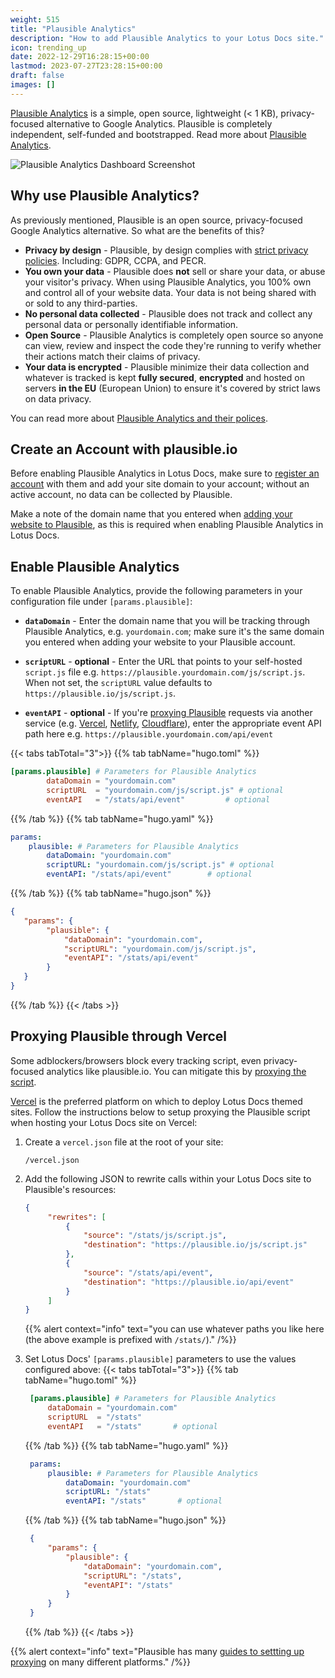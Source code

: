 ```yaml
---
weight: 515
title: "Plausible Analytics"
description: "How to add Plausible Analytics to your Lotus Docs site."
icon: trending_up
date: 2022-12-29T16:28:15+00:00
lastmod: 2023-07-27T23:28:15+00:00
draft: false
images: []
---
```


[Plausible Analytics](https://plausible.io) is a simple, open source, lightweight (< 1 KB), privacy-focused alternative to Google Analytics. Plausible is completely independent, self-funded and bootstrapped. Read more about [Plausible Analytics](https://plausible.io/about).

![Plausible Analytics Dashboard Screenshot](https://res.cloudinary.com/lotuslabs/image/upload/v1673015990/Lotus%20Docs/Social%20Media/plausible-analytics-screenshot_ds_rdd_c6bi3o.webp)

## Why use Plausible Analytics?

As previously mentioned, Plausible is an open source, privacy-focused Google Analytics alternative. So what are the benefits of this?

- **Privacy by design** - Plausible, by design complies with [strict privacy policies](https://plausible.io/data-policy). Including: GDPR, CCPA, and PECR.
- **You own your data** - Plausible does **not** sell or share your data, or abuse your visitor's privacy. When using Plausible Analytics, you 100% own and control all of your website data. Your data is not being shared with or sold to any third-parties.
- **No personal data collected** - Plausible does not track and collect any personal data or personally identifiable information.
- **Open Source** - Plausible Analytics is completely open source so anyone can view, review and inspect the code they're running to verify whether their actions match their claims of privacy.
- **Your data is encrypted** - Plausible minimize their data collection and whatever is tracked is kept **fully secured**, **encrypted** and hosted on servers **in the EU** (European Union) to ensure it's covered by strict laws on data privacy.

You can read more about [Plausible Analytics and their polices](https://plausible.io/about).

## Create an Account with plausible.io

Before enabling Plausible Analytics in Lotus Docs, make sure to [register an account](https://plausible.io/docs/register-account) with them and add your site domain to your account; without an active account, no data can be collected by Plausible.

Make a note of the domain name that you entered when [adding your website to Plausible](https://plausible.io/docs/add-website), as this is required when enabling Plausible Analytics in Lotus Docs.

## Enable Plausible Analytics

To enable Plausible Analytics, provide the following parameters in your configuration file under `[params.plausible]`:

- **`dataDomain`** - Enter the domain name that you will be tracking through Plausible Analytics, e.g. `yourdomain.com`; make sure it's the same domain you entered when adding your website to your Plausible account.

- **`scriptURL`** - **optional** - Enter the URL that points to your self-hosted `script.js` file e.g. `https://plausible.yourdomain.com/js/script.js`. When not set, the `scriptURL` value defaults to `https://plausible.io/js/script.js`.

- **`eventAPI`** - **optional** - If you're [proxying Plausible](#proxying-plausible-through-vercel) requests via another service (e.g. [Vercel](https://plausible.io/docs/proxy/guides/vercel), [Netlify](https://plausible.io/docs/proxy/guides/netlify), [Cloudflare](https://plausible.io/docs/proxy/guides/cloudflare)), enter the appropriate event API path here e.g. `https://plausible.yourdomain.com/api/event`

{{< tabs tabTotal="3">}}
{{% tab tabName="hugo.toml" %}}

```toml
[params.plausible] # Parameters for Plausible Analytics
        dataDomain = "yourdomain.com"
        scriptURL  = "yourdomain.com/js/script.js" # optional
        eventAPI   = "/stats/api/event"         # optional
```

{{% /tab %}}
{{% tab tabName="hugo.yaml" %}}

```yaml
params:
    plausible: # Parameters for Plausible Analytics
        dataDomain: "yourdomain.com"
        scriptURL: "yourdomain.com/js/script.js" # optional
        eventAPI: "/stats/api/event"        # optional
```

{{% /tab %}}
{{% tab tabName="hugo.json" %}}

```json
{
   "params": {
        "plausible": {
            "dataDomain": "yourdomain.com",
            "scriptURL": "yourdomain.com/js/script.js",
            "eventAPI": "/stats/api/event"
        }
   }
}
```

{{% /tab %}}
{{< /tabs >}}

## Proxying Plausible through Vercel

Some adblockers/browsers block every tracking script, even privacy-focused analytics like plausible.io. You can mitigate this by [proxying the script](https://plausible.io/docs/proxy/introduction).

[Vercel](https://vercel.com) is the preferred platform on which to deploy Lotus Docs themed sites. Follow the instructions below to setup proxying the Plausible script when hosting your Lotus Docs site on Vercel:

1. Create a `vercel.json` file at the root of your site:
   ```
   /vercel.json
   ```

2. Add the following JSON to rewrite calls within your Lotus Docs site to Plausible's resources:
   ```json
   {
        "rewrites": [
            {
                "source": "/stats/js/script.js",
                "destination": "https://plausible.io/js/script.js"
            },
            {
                "source": "/stats/api/event",
                "destination": "https://plausible.io/api/event"
            }
        ]
   }
   ```
   {{% alert context="info" text="you can use whatever paths you like here (the above example is prefixed with `/stats/`)." /%}}

3. Set Lotus Docs' `[params.plausible]` parameters to use the values configured above:
   {{< tabs tabTotal="3">}}
   {{% tab tabName="hugo.toml" %}}

   ```toml
    [params.plausible] # Parameters for Plausible Analytics
        dataDomain = "yourdomain.com"
        scriptURL  = "/stats"
        eventAPI   = "/stats"       # optional
   ```

   {{% /tab %}}
   {{% tab tabName="hugo.yaml" %}}

   ```yaml
    params:
        plausible: # Parameters for Plausible Analytics
            dataDomain: "yourdomain.com"
            scriptURL: "/stats"
            eventAPI: "/stats"       # optional
   ```

   {{% /tab %}}
   {{% tab tabName="hugo.json" %}}

   ```json
    {
        "params": {
            "plausible": {
                "dataDomain": "yourdomain.com",
                "scriptURL": "/stats",
                "eventAPI": "/stats"
            }
        }
    }
   ```

   {{% /tab %}}
   {{< /tabs >}}

{{% alert context="info" text="Plausible has many [guides to settting up proxying](https://plausible.io/docs/proxy/introduction#are-you-concerned-about-missing-data) on many different platforms." /%}}
